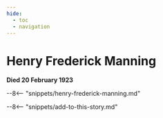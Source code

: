 ```yaml
---
hide:
  - toc
  - navigation 
---
```


# Henry Frederick Manning 

**Died 20 February 1923**

--8<-- "snippets/henry-frederick-manning.md"

--8<-- "snippets/add-to-this-story.md"

